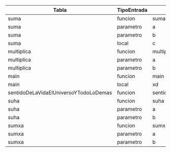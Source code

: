 | Tabla                                 | TipoEntrada | Nombre                                | TipoDato |
| ------------------------------------- | ----------- | ------------------------------------- | -------- |
| suma                                  | funcion     | suma                                  | int      |
| suma                                  | parametro   | a                                     | int      |
| suma                                  | parametro   | b                                     | int      |
| suma                                  | local       | c                                     | char     |
| multiplica                            | funcion     | multiplica                            | int      |
| multiplica                            | parametro   | a                                     | int      |
| multiplica                            | parametro   | b                                     | int      |
| main                                  | funcion     | main                                  | int      |
| main                                  | local       | xd                                    | float    |
| sentidoDeLaVidaElUniversoYTodoLoDemas | funcion     | sentidoDeLaVidaElUniversoYTodoLoDemas | int      |
| suha                                  | funcion     | suha                                  | char     |
| suha                                  | parametro   | a                                     | char     |
| suha                                  | parametro   | b                                     | char     |
| sumxa                                 | funcion     | sumxa                                 | float    |
| sumxa                                 | parametro   | a                                     | float    |
| sumxa                                 | parametro   | b                                     | float    |
